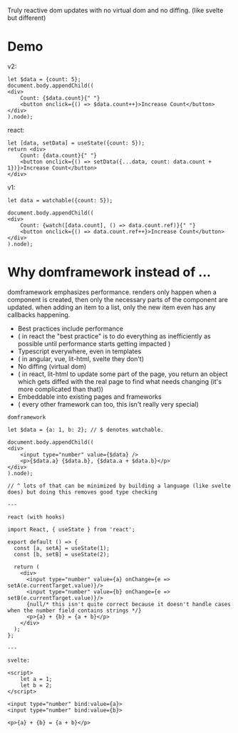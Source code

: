 Truly reactive dom updates with no virtual dom and no diffing. (like svelte but different)

# Demo

v2:

```
let $data = {count: 5};
document.body.appendChild((
<div>
	Count: {$data.count}{" "}
	<button onclick={() => $data.count++}>Increase Count</button>
</div>
).node);
```

react:

```
let [data, setData] = useState({count: 5});
return <div>
	Count: {data.count}{" "}
	<button onclick={() => setData({...data, count: data.count + 1})}>Increase Count</button>
</div>

```

v1:

```
let data = watchable({count: 5});

document.body.appendChild((
<div>
	Count: {watch([data.count], () => data.count.ref)}{" "}
	<button onclick={() => data.count.ref++}>Increase Count</button>
</div>
).node);
```

# Why domframework instead of ...

domframework emphasizes performance. renders only happen when a component is created, then only the necessary parts of the component are updated. when adding an item to a list, only the new item even has any callbacks happening.

-   Best practices include performance
-   ( in react the "best practice" is to do everything as inefficiently as possible until performance starts getting impacted )
-   Typescript everywhere, even in templates
-   ( in angular, vue, lit-html, svelte they don't)
-   No diffing (virtual dom)
-   ( in react, lit-html to update some part of the page, you return an object which gets diffed with the real page to find what needs changing (it's more complicated than that))
-   Embeddable into existing pages and frameworks
-   ( every other framework can too, this isn't really very special)

```
domframework

let $data = {a: 1, b: 2}; // $ denotes watchable.

document.body.appendChild((
<div>
	<input type="number" value={$data} />
	<p>{$data.a} {$data.b}, {$data.a + $data.b}</p>
</div>
).node);

// ^ lots of that can be minimized by building a language (like svelte does) but doing this removes good type checking

---

react (with hooks)

import React, { useState } from 'react';

export default () => {
  const [a, setA] = useState(1);
  const [b, setB] = useState(2);

  return (
    <div>
      <input type="number" value={a} onChange={e => setA(e.currentTarget.value)}/>
      <input type="number" value={b} onChange={e => setB(e.currentTarget.value)}/>
      {null/* this isn't quite correct because it doesn't handle cases when the number field contains strings */}
      <p>{a} + {b} = {a + b}</p>
    </div>
  );
};

---

svelte:

<script>
	let a = 1;
	let b = 2;
</script>

<input type="number" bind:value={a}>
<input type="number" bind:value={b}>

<p>{a} + {b} = {a + b}</p>
```
